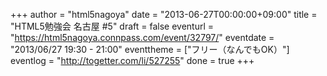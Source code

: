 +++
author = "html5nagoya"
date = "2013-06-27T00:00:00+09:00"
title = "HTML5勉強会 名古屋 #5"
draft = false
eventurl = "https://html5nagoya.connpass.com/event/32797/"
eventdate = "2013/06/27 19:30 - 21:00"
eventtheme = ["フリー（なんでもOK）"]
eventlog = "http://togetter.com/li/527255"
done = true
+++
